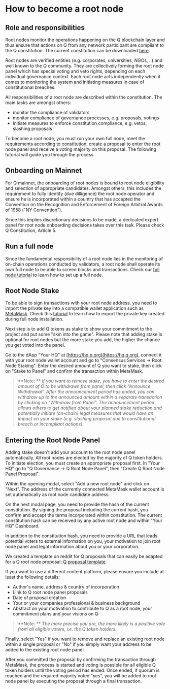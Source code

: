 # How to become a root node

## Role and responsibilities

Root nodes monitor the operations happening on the Q blockchain layer and thus ensure that actions on Q from any network participant are compliant to the Q constitution. The current constitution can be downloaded [here](https://q.org/).

Root nodes are verified entities (e.g. corporates, universities, NGOs, ..) and well known to the Q community. They are collectively forming the root node panel which has special voting and veto rights, depending on each individual governance context. Each root node acts independently when it comes to monitoring the system and initiating measures in case of constitutional breaches.

All responsibilities of a root node are described within the constitution. The main tasks are amongst others:

  - monitor the compliance of validators
  - monitor compliance of governance processes, e.g. proposals, votings
  - initiate measures to enforce constitution compliance, e.g. vetos, slashing proposals

To become a root node, you must run your own full node, meet the requirements according to constitution, create a proposal to enter the root node panel and receive a voting majority on this proposal. The following tutorial will guide you through the process.

## Onboarding on Mainnet

For Q mainnet, the onboarding of root nodes is bound to root node eligibility and selection of appropriate candidates. Amongst others, this includes the requirement to fully identify (due dilligence) the root node operator and ensure he is incorporated within a country that has accepted the Convention on the Recognition and Enforcement of Foreign Arbitral Awards of 1958 ("NY Convention").

Since this implies discretionary decisions to be made, a dedicated expert panel for root node onboarding decisions takes over this task. Please check Q Constitution, Article 5.

## Run a full node

Since the fundamental responsibility of a root node lies in the monitoring of on-chain operations conducted by validators, a root node shall operate its own full node to be able to screen blocks and transactions. Check our [full node tutorial](how-to-setup-fullnode.md) to learn how to set up a full node.

## Root Node Stake

To be able to sign transactions with your root node address, you need to import the private key into a compatible wallet application such as [MetaMask](how-to-install-metamask.md). Check this [tutorial](how-to-export-key.md) to learn how to export the private key created during full node installation.

Next step is to add Q tokens as stake to show your commitment to the project and put some "skin into the game". Please note that adding stake is optional for root nodes but the more stake you add, the higher the chance you get voted into the panel.

Go to the dApp "Your HQ" at [https://hq.q.org](https://hq.q.org), connect it with your root node wallet account and go to "Consensus Services -> Root Node Staking". Enter the desired amount of Q you want to stake, then click on "Stake to Panel" and confirm the transaction within MetaMask.

> **Note: ** *If you want to remove stake, you have to enter the desired amount of Q to be withdrawn from panel, then click "Announce Withdrawal". After the announcement period has ended, you can withdraw up to the announced amount within a separate transaction by clicking on "Withdraw from Panel". The announcement period allows others to get notified about your planned stake reduction and potentially initiate (on-chain) legal measures that would have an impact on your stake (e.g. slashing proposal due to constitutional breach or incompliant actions).*

## Entering the Root Node Panel

Adding stake doesn't add your account to the root node panel automatically. All root nodes are elected by the majority of Q token holders. To initiate election, you must create an appropriate proposal first. In "Your HQ" go to "Q Governance -> Q Root Node Panel", then "Create Q Root Node Panel Proposal".

Within the opening modal, select "Add a new root node" and click on "Next". The address of the currently connected MetaMask wallet account is set automatically as root node candidate address.

On the next modal page, you need to provide the hash of the current constitution. By signing the proposal including the current hash, you confirm and accept the terms incorporated within constitution. The current constitution hash can be received by any active root node and within "Your HQ" Dashboard.

In addition to the constitution hash, you need to provide a URL that leads potential voters to external information on you, your motivation to join root node panel and legal information about you or your corporation.

We created a template on reddit for Q proposals that can easily be adapted for a Q root node proposal: [Q proposal template](https://www.reddit.com/r/QBlockchain/comments/o1xd5r/q_proposal_general_q_update_example_proposal_for/).

If you want to use a different content platform, please ensure you include at least the following details:

- Author's name, address & country of incorporation
- Link to Q root node panel proposals
- Date of proposal creation
- Your or your companies professional & business background
- Abstract on your motivation to contribute to Q as a root node, your commitment plans and your visions on Q

> **Note: ** *The more precise you are, the more likely is a positive vote from all eligible voters, i.e. the Q token holders.*

Finally, select "Yes" if you want to remove and replace an existing root node within a single proposal or "No" if you simply want your address to be added to the existing root node panel.

After you committed the proposal by confirming the transaction through MetaMask, the process is started and voting is possible for all eligible Q token holders until the voting period has ended. Once ended, if quorum is reached and the required majority voted "yes", you will be added to root node panel by executing the proposal through a final transaction.
